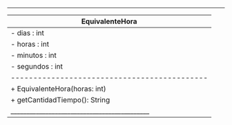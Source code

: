  ____________________________________________
|             EquivalenteHora                |
|--------------------------------------------|
| - dias : int                                |
| - horas : int                               |
| - minutos : int                             |
| - segundos : int                            |
|--------------------------------------------|
| + EquivalenteHora(horas: int)               |
| + getCantidadTiempo(): String               |
|____________________________________________|
